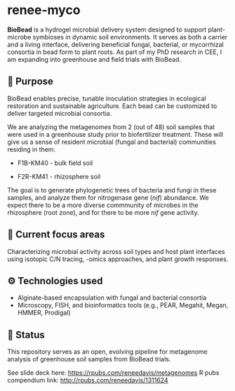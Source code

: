 # renee-myco

**BioBead** is a hydrogel microbial delivery system designed to support plant-microbe symbioses in dynamic soil environments. It serves as both a carrier and a living interface, delivering beneficial fungal, bacterial, or mycorrhizal consortia in bead form to plant roots. As part of my PhD research in CEE, I am expanding into greenhouse and field trials with BioBead.

## 🌱 Purpose

BioBead enables precise, tunable inoculation strategies in ecological restoration and sustainable agriculture. Each bead can be customized to deliver targeted microbial consortia.

We are analyzing the metagenomes from 2 (out of 48) soil samples that were used in a greenhouse study prior to biofertilizer treatment. These will give us a sense of resident microbial (fungal and bacterial) communities residing in them.

-   F1B-KM40 - bulk field soil

-   F2R-KM41 - rhizosphere soil

The goal is to generate phylogenetic trees of bacteria and fungi in these samples, and analyze them for nitrogenase gene (_nif_) abundance. We expect there to be a more diverse commmunity of microbes in the rhizosphere (root zone), and for there to be more _nif_ gene activity. 

## 🔬 Current focus areas

Characterizing microbial activity across soil types and host plant interfaces using isotopic C/N tracing, -omics approaches, and plant growth responses.

## ⚙️ Technologies used

-   Alginate-based encapsulation with fungal and bacterial consortia
-   Microscopy, FISH, and bioinformatics tools (e.g., PEAR, Megahit, Megan, HMMER, Prodigal)

## 🚧 Status

This repository serves as an open, evolving pipeline for metagenome analysis of greenhouse soil samples from BioBead trials.

See slide deck here: <https://rpubs.com/reneedavis/metagenomes>
R pubs compendium link: <http://rpubs.com/reneedavis/1311624>
